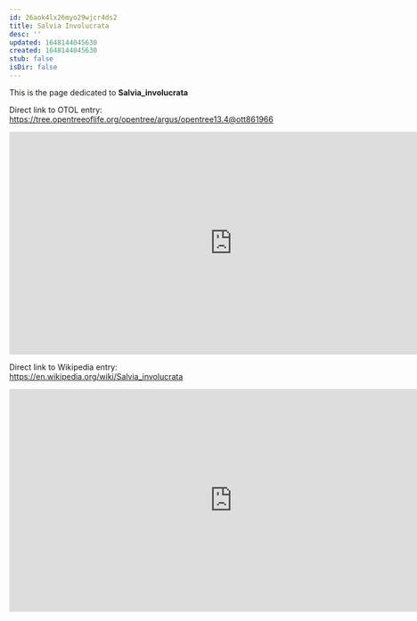 ```yaml
---
id: 26aok4lx26myo29wjcr4ds2
title: Salvia Involucrata
desc: ''
updated: 1648144045630
created: 1648144045630
stub: false
isDir: false
---
```

This is the page dedicated to **Salvia_involucrata**


Direct link to OTOL entry: https://tree.opentreeoflife.org/opentree/argus/opentree13.4@ott861966



<html>
    <body>
    <iframe src="https://tree.opentreeoflife.org/opentree/argus/opentree13.4@ott861966"
    width="800" height="400" frameborder="0" allowfullscreen> </iframe>
    </body>
</html>
    


Direct link to Wikipedia entry: https://en.wikipedia.org/wiki/Salvia_involucrata



<html>
    <body>
    <iframe src="https://en.wikipedia.org/wiki/Salvia_involucrata"
    width="800" height="400" frameborder="0" allowfullscreen> </iframe>
    </body>
</html>
    
